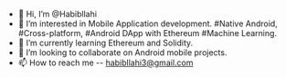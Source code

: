 - 👋 Hi, I’m @Habibllahi
- 👀 I’m interested in Mobile Application development. #Native Android, #Cross-platform, #Android DApp with Ethereum #Machine Learning.
- 🌱 I’m currently learning Ethereum and Solidity.
- 💞️ I’m looking to collaborate on Android mobile projects.
- 📫 How to reach me -- habibllahi3@gmail.com

<!---
Habibllahi/Habibllahi is a ✨ special ✨ repository because its `README.md` (this file) appears on your GitHub profile.
You can click the Preview link to take a look at your changes.
--->
